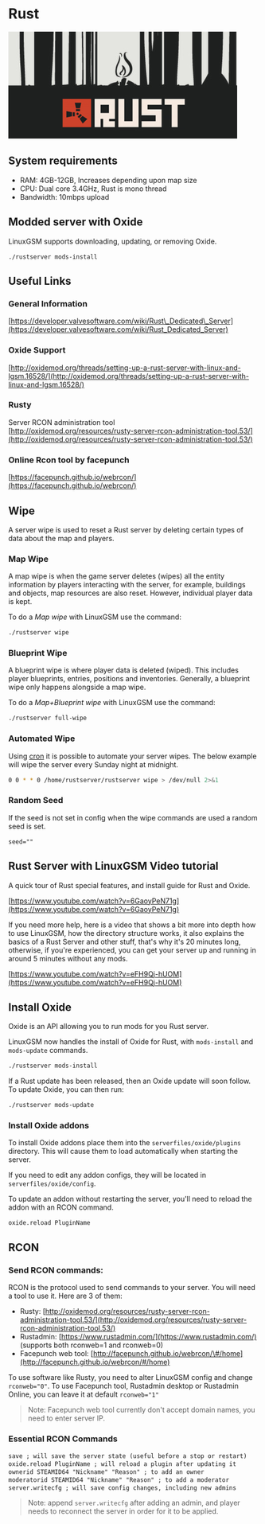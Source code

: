 # Rust

![](../.gitbook/assets/rustbanner.jpg)

## System requirements

* RAM: 4GB-12GB, Increases depending upon map size
* CPU: Dual core 3.4GHz, Rust is mono thread
* Bandwidth: 10mbps upload

## Modded server with Oxide

LinuxGSM supports downloading, updating, or removing Oxide.

```text
./rustserver mods-install
```

## Useful Links

### General Information

[https://developer.valvesoftware.com/wiki/Rust\_Dedicated\_Server](https://developer.valvesoftware.com/wiki/Rust_Dedicated_Server)

### Oxide Support

[http://oxidemod.org/threads/setting-up-a-rust-server-with-linux-and-lgsm.16528/](http://oxidemod.org/threads/setting-up-a-rust-server-with-linux-and-lgsm.16528/)

### Rusty

Server RCON administration tool  
[http://oxidemod.org/resources/rusty-server-rcon-administration-tool.53/](http://oxidemod.org/resources/rusty-server-rcon-administration-tool.53/)

### Online Rcon tool by facepunch

[https://facepunch.github.io/webrcon/](https://facepunch.github.io/webrcon/)

## Wipe

A server wipe is used to reset a Rust server by deleting certain types of data about the map and players.

### Map Wipe

A map wipe is when the game server deletes \(wipes\) all the entity information by players interacting with the server, for example, buildings and objects, map resources are also reset. However, individual player data is kept.

To do a _Map wipe_ with LinuxGSM use the command:

```bash
./rustserver wipe
```

### Blueprint Wipe

A blueprint wipe is where player data is deleted \(wiped\). This includes player blueprints, entries, positions and inventories. Generally, a blueprint wipe only happens alongside a map wipe.

To do a _Map+Blueprint wipe_ with LinuxGSM use the command:

```bash
./rustserver full-wipe
```

### Automated Wipe

Using [cron](../configuration/cronjobs.md) it is possible to automate your server wipes. The below example will wipe the server every Sunday night at midnight.

```bash
0 0 * * 0 /home/rustserver/rustserver wipe > /dev/null 2>&1
```

### Random Seed

If the seed is not set in config when the wipe commands are used a random seed is set.

```text
seed=""
```

## Rust Server with LinuxGSM Video tutorial

A quick tour of Rust special features, and install guide for Rust and Oxide.

[https://www.youtube.com/watch?v=6GaoyPeN71g](https://www.youtube.com/watch?v=6GaoyPeN71g)

If you need more help, here is a video that shows a bit more into depth how to use LinuxGSM, how the directory structure works, it also explains the basics of a Rust Server and other stuff, that's why it's 20 minutes long, otherwise, if you're experienced, you can get your server up and running in around 5 minutes without any mods.

[https://www.youtube.com/watch?v=eFH9Qj-hUOM](https://www.youtube.com/watch?v=eFH9Qj-hUOM)

## Install Oxide

Oxide is an API allowing you to run mods for you Rust server.

LinuxGSM now handles the install of Oxide for Rust, with `mods-install` and `mods-update` commands.

```bash
./rustserver mods-install
```

If a Rust update has been released, then an Oxide update will soon follow. To update Oxide, you can then run:

```bash
./rustserver mods-update
```

### Install Oxide addons

To install Oxide addons place them into the `serverfiles/oxide/plugins` directory. This will cause them to load automatically when starting the server.

If you need to edit any addon configs, they will be located in `serverfiles/oxide/config`.

To update an addon without restarting the server, you'll need to reload the addon with an RCON command.

```text
oxide.reload PluginName
```

## RCON

### Send RCON commands:

RCON is the protocol used to send commands to your server. You will need a tool to use it. Here are 3 of them:

* Rusty: [http://oxidemod.org/resources/rusty-server-rcon-administration-tool.53/](http://oxidemod.org/resources/rusty-server-rcon-administration-tool.53/)
* Rustadmin: [https://www.rustadmin.com/](https://www.rustadmin.com/) \(supports both rconweb=1 and rconweb=0\)
* Facepunch web tool: [http://facepunch.github.io/webrcon/\#/home](http://facepunch.github.io/webrcon/#/home)

To use software like Rusty, you need to alter LinuxGSM config and change `rconweb="0"`. To use Facepunch tool, Rustadmin desktop or Rustadmin Online, you can leave it at default `rconweb="1"`

> Note: Facepunch web tool currently don't accept domain names, you need to enter server IP.

### Essential RCON Commands

```text
save ; will save the server state (useful before a stop or restart)
oxide.reload PluginName ; will reload a plugin after updating it
ownerid STEAMID64 "Nickname" "Reason" ; to add an owner
moderatorid STEAMID64 "Nickname" "Reason" ; to add a moderator
server.writecfg ; will save config changes, including new admins
```

> Note: append `server.writecfg` after adding an admin, and player needs to reconnect the server in order for it to be applied.

